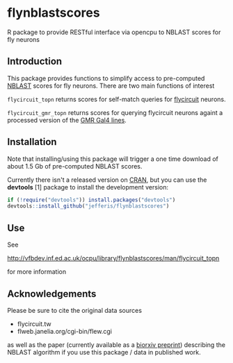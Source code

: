 # flynblastscores
R package to provide RESTful interface via opencpu to NBLAST scores for fly neurons

## Introduction

This package provides functions to simplify access to pre-computed 
[NBLAST](jefferislab.org/si/nblast) scores for fly neurons. There are two main
functions of interest 

`flycircuit_topn` returns scores for self-match queries for 
[flycircuit](http://flycircuit.tw) neurons.

`flycircuit_gmr_topn` returns scores for querying flycircuit neurons againt a
processed version of the [GMR Gal4 lines](flweb.janelia.org/cgi-bin/flew.cgi).

## Installation
Note that installing/using this package will trigger a one time download of about 1.5 Gb
of pre-computed NBLAST scores.

Currently there isn't a released version on [CRAN](http://cran.r-project.org/), 
but you  can use the **devtools** [1] package to install the development version:

```r
if (!require("devtools")) install.packages("devtools")
devtools::install_github("jefferis/flynblastscores")
```

## Use

See 

http://vfbdev.inf.ed.ac.uk/ocpu/library/flynblastscores/man/flycircuit_topn

for more information


## Acknowledgements

Please be sure to cite the original data sources

* flycircuit.tw
* flweb.janelia.org/cgi-bin/flew.cgi

as well as the paper (currently available as a 
[biorxiv preprint](http://dx.doi.org/10.1101/006346)) describing the 
NBLAST algorithm if you use this package / data in published work.
